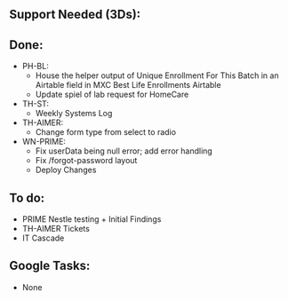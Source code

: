 ## Support Needed (3Ds):
## Done:
  - PH-BL:
    - House the helper output of Unique Enrollment For This Batch in an Airtable field in MXC Best Life Enrollments Airtable
    - Update spiel of lab request for HomeCare
  - TH-ST:
    - Weekly Systems Log
  - TH-AIMER:
    - Change form type from select to radio
  - WN-PRIME:
    - Fix userData being null error; add error handling
    - Fix /forgot-password layout
    - Deploy Changes
## To do:
  - PRIME Nestle testing + Initial Findings
  - TH-AIMER Tickets
  - IT Cascade
## Google Tasks:
  - None